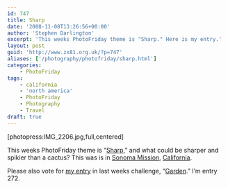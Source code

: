 ```yaml
---
id: 747
title: Sharp
date: '2008-11-08T13:26:56+00:00'
author: 'Stephen Darlington'
excerpt: 'This weeks PhotoFriday theme is "Sharp." Here is my entry.'
layout: post
guid: 'http://www.zx81.org.uk/?p=747'
aliases: ['/photography/photofriday/sharp.html']
categories:
    - PhotoFriday
tags:
    - california
    - 'north america'
    - PhotoFriday
    - Photography
    - Travel
draft: true
---
```


\[photopress:IMG\_2206.jpg,full,centered\]

This weeks PhotoFriday theme is “[Sharp](http://www.photofriday.com/archives/challenge/000823.php),” and what could be sharper and spikier than a cactus? This was is in [Sonoma Mission](/travel/california-2006.html), [California](/travel/berkeley-point-lobos-and-carmel.html).

Please also vote for [my entry](/photography/photofriday/garden.html) in last weeks challenge, “[Garden](http://www.photofriday.com/linkviewer.php?id=821).” I’m entry 272.